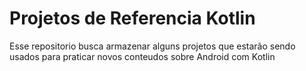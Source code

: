 # Projetos de Referencia Kotlin

Esse repositorio busca armazenar alguns projetos que estarão sendo usados para praticar novos conteudos sobre Android com Kotlin
